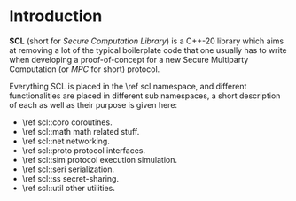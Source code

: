 # Introduction

**SCL** (short for *Secure Computation Library*) is a C++-20 library which aims
at removing a lot of the typical boilerplate code that one usually has to write
when developing a proof-of-concept for a new Secure Multiparty Computation (or
*MPC* for short) protocol.

Everything SCL is placed in the \ref scl namespace, and different
functionalities are placed in different sub namespaces, a short description of
each as well as their purpose is given here:

- \ref scl::coro coroutines.
- \ref scl::math math related stuff.
- \ref scl::net networking.
- \ref scl::proto protocol interfaces.
- \ref scl::sim protocol execution simulation.
- \ref scl::seri serialization.
- \ref scl::ss secret-sharing.
- \ref scl::util other utilities.
